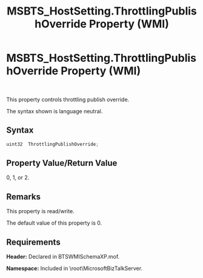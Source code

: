 ﻿---
title: MSBTS_HostSetting.ThrottlingPublishOverride Property (WMI)
TOCTitle: MSBTS_HostSetting.ThrottlingPublishOverride Property (WMI)
ms:assetid: 14341b68-52f5-4fcf-9341-7ec9d88efddb
ms:mtpsurl: https://msdn.microsoft.com/library/Gg678621(v=BTS.80)
ms:contentKeyID: 51526403
ms.date: 08/30/2017
mtps_version: v=BTS.80
---

# MSBTS\_HostSetting.ThrottlingPublishOverride Property (WMI)

 

This property controls throttling publish override.

The syntax shown is language neutral.

## Syntax

```C#
uint32  ThrottlingPublishOverride;  
```

## Property Value/Return Value

0, 1, or 2.

## Remarks

This property is read/write.

The default value of this property is 0.

## Requirements

**Header:** Declared in BTSWMISchemaXP.mof.

**Namespace:** Included in \\root\\MicrosoftBizTalkServer.

